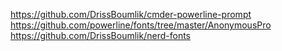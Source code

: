 https://github.com/DrissBoumlik/cmder-powerline-prompt
https://github.com/powerline/fonts/tree/master/AnonymousPro
https://github.com/DrissBoumlik/nerd-fonts